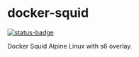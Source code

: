 # docker-squid

[![status-badge](https://ci.ch1.ninja/api/badges/1/status.svg)](https://ci.ch1.ninja/repos/1)

Docker Squid Alpine Linux with s6 overlay.
